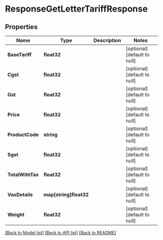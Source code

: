 # ResponseGetLetterTariffResponse

## Properties
Name | Type | Description | Notes
------------ | ------------- | ------------- | -------------
**BaseTariff** | **float32** |  | [optional] [default to null]
**Cgst** | **float32** |  | [optional] [default to null]
**Gst** | **float32** |  | [optional] [default to null]
**Price** | **float32** |  | [optional] [default to null]
**ProductCode** | **string** |  | [optional] [default to null]
**Sgst** | **float32** |  | [optional] [default to null]
**TotalWithTax** | **float32** |  | [optional] [default to null]
**VasDetails** | **map[string]float32** |  | [optional] [default to null]
**Weight** | **float32** |  | [optional] [default to null]

[[Back to Model list]](../README.md#documentation-for-models) [[Back to API list]](../README.md#documentation-for-api-endpoints) [[Back to README]](../README.md)


